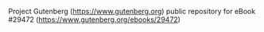 Project Gutenberg (https://www.gutenberg.org) public repository for eBook #29472 (https://www.gutenberg.org/ebooks/29472)
